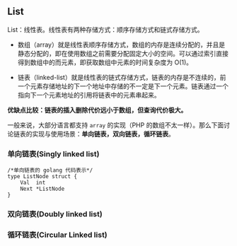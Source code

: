 ## List

List：线性表。线性表有两种存储方式：顺序存储方式和链式存储方式。

- 数组（array）就是线性表顺序存储方式，数组的内存是连续分配的，并且是静态分配的，即在使用数组之前需要分配固定大小的空间。可以通过索引直接得到数组中的而元素，即获取数组中元素的时间复杂度为 O(1)。

- 链表（linked-list）就是线性表的链式存储方式，链表的内存是不连续的，前一个元素存储地址的下一个地址中存储的不一定是下一个元素。链表通过一个指向下一个元素地址的引用将链表中的元素串起来。

**优缺点比较：链表的插入删除代价远小于数组，但查询代价极大。**

一般来说，大部分语言都支持 `array` 的实现（PHP 的数组不太一样）。那么下面讨论链表的实现与使用场景：**单向链表，双向链表，循环链表**。

### 单向链表(Singly linked list)
```golang
/*单向链表的 golang 代码表示*/
type ListNode struct {
    Val  int
    Next *ListNode
}
```

### 双向链表(Doubly linked list)

### 循环链表(Circular Linked list)
